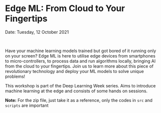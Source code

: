 # Edge ML: From Cloud to Your Fingertips

Date: Tuesday, 12 October 2021

<br>

Have your machine learning models trained but got bored of it running only on your screen? Edge ML is here to utilise edge devices from smartphones to micro-controllers, to process data and run algorithms locally, bringing AI from the cloud to your fingertips. Join us to learn more about this piece of revolutionary technology and deploy your ML models to solve unique problems!

This workshop is part of the Deep Learning Week series. Aims to introduce machine learning at the edge and consists of some hands on sessions.

**Note:** For the zip file, just take it as a reference, only the codes in `src` and `scripts` are important
